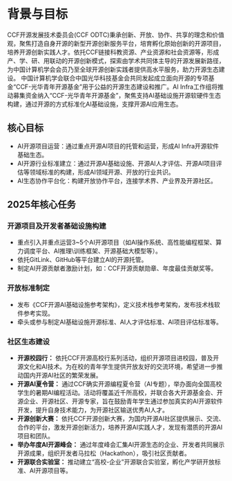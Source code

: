 # 背景与目标

CCF开源发展技术委员会(CCF ODTC)秉承创新、开放、协作、共享的理念和价值观，聚焦打造自身开源的新型开源创新服务平台，培育孵化原始创新的开源项目，培养开源创新实践人才。依托CCF链接科教资源、产业资源和社会资源等，形成产、学、研、用联动的开源创新模式，探索由学术共同体主导的开源发展新路径，为中国计算机学会会员乃至全球开源创新实践者提供高水平服务，助力开源生态建设。
中国计算机学会联合中国光华科技基金会共同发起成立面向开源的专项基金“CCF-光华青年开源基金”用于公益的开源生态建设和推广。AI Infra工作组将推动募集资金纳入“CCF-光华青年开源基金”，聚焦支持AI基础设施开源软硬件生态构建，通过开源的方式标准化AI基础设施，支撑开源AI应用生态。

## 核心目标
- AI开源项目运营：通过重点开源AI项目的托管和运营，形成AI Infra开源软件基础生态。
- AI开源行业标准建立：通过开源AI基础设施、开源AI人才评估、开源AI项目评估等领域标准的构建，形成AI领域开源、开放的行业共识。
- AI生态协作平台化：构建开放协作平台，连接学术界、产业界及开源社区。

## 2025年核心任务

### 开源项目及开发者基础设施构建
- 重点引入并重点运营3~5个AI开源项目（如AI操作系统、高性能编程框架、算力调度平台、AI推理\训练框架、开源基础大模型等）。
- 依托GitLink、GitHub等平台建立AI的开源托管。
- 制定AI开源贡献者激励计划，如：CCF开源贡献勋章、年度最佳贡献奖等。

### 开放标准制定
- 发布《CCF开源AI基础设施参考架构》，定义技术栈参考架构，发布技术栈软件参考实现。
- 牵头或参与制定AI基础设施开源标准、AI人才评估标准、AI项目评估标准等。

### 社区生态建设
- **开源校园行：** 依托CCF开源高校行系列活动，组织开源项目进校园，普及开源文化和AI技术。为在校的青年学生提供开放友好的交流环境，希望进一步推动国内开源AI社区的繁荣发展。
- **开源AI夏令营：** 通过CCF确实开源编程夏令营（AI专题），举办面向全国高校学生的暑期AI编程活动。活动将覆盖近千所高校，并联合各大开源基金会、开源企业、开源社区、开源专家，旨在鼓励青年学生通过参加真实的AI开源软件开发，提升自身技术能力，为开源社区输送优秀AI人才。
- **开源创新大赛：** 依托CCF开源创新大赛，为国内开源AI社区提供展示、交流、合作的平台，激发开源创新活力，培养开源AI实践人才，发现有潜质的开源AI项目和团队。
- **举办年度AI开源峰会：** 通过年度峰会汇集AI开源生态的企业、开发者共同展示开源成果，组织开发者马拉松（Hackathon），吸引社区贡献者。
- **开源联合实验室：** 推动建立“高校-企业”开源联合实验室，孵化产学研开放标准、AI开源项目等。